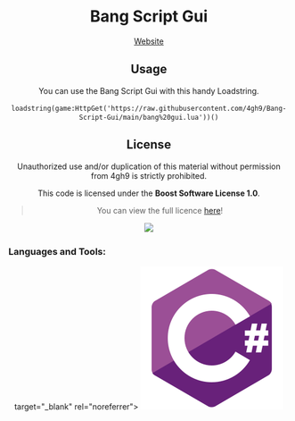 <h1 align="center">
Bang Script Gui
</h1>

<p align="center">
<a target="_blank" href="https://sites.google.com/view/symear/home">Website</a>
</p>

<div align='center'>
  
  ## Usage

You can use the Bang Script Gui with this handy Loadstring.
```
loadstring(game:HttpGet('https://raw.githubusercontent.com/4gh9/Bang-Script-Gui/main/bang%20gui.lua'))()
```

## License

Unauthorized use and/or duplication of this material without permission from 4gh9 is strictly prohibited.

This code is licensed under the **Boost Software License 1.0**.

> You can view the full licence [here](https://github.com/4gh9/Bang-Script-Gui/blob/main/Boost%20Software%20License%201.0)!  

  
   <img src="https://media.discordapp.net/attachments/983919606789976125/990637615919267850/ecchi-sexy.gif"/></a>
   

<h3 align="left">Languages and Tools:</h3>
target="_blank" rel="noreferrer"> <img src="https://raw.githubusercontent.com/devicons/devicon/master/icons/csharp/csharp-original.svg" 
